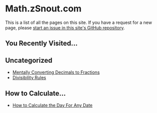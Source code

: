 # Math.zSnout.com
This is a list of all the pages on this site. If you have a request for a new page, please [start an issue in this site's GitHub repository](https://zsnout.com/l/github-issue-v1).

## You Recently Visited...

## Uncategorized
 - [Mentally Converting Decimals to Fractions](/decimal-to-fraction)
 - [Divisibility Rules](/divisibility)

## How to Calculate...
 - [How to Calculate the Day For Any Date](/calculate/day-of-week)

